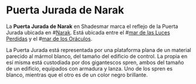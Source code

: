 # Puerta Jurada de Narak
La **Puerta Jurada de Narak** en Shadesmar marca el reflejo de la Puerta Jurada ubicada en #[Narak](locations/narak). Está ubicada entre el #[mar de las Luces Perdidas](locations/sea-of-lost-lights) y el #[mar de los Oráculos](locations/sea-of-oracles).

La Puerta Jurada está representada por una plataforma plana de un material parecido al mármol blanco, del tamaño del edificio de control. La propia en esí misma está custodiada por dos gigantescos spren, ambos del tamaño de un edificio, equipados con armadura y lanza. Uno de los spren es blanco, mientras que el otro es de un color negro brillante. 